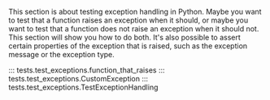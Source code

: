 This section is about testing exception handling in Python. Maybe you want to test that a function raises an exception when it should, or maybe you want to test that a function does not raise an exception when it should not. This section will show you how to do both. It's also possible to assert certain properties of the exception that is raised, such as the exception message or the exception type.

::: tests.test_exceptions.function_that_raises
::: tests.test_exceptions.CustomException
::: tests.test_exceptions.TestExceptionHandling
